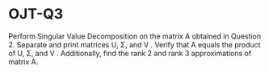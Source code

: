 # OJT-Q3
Perform Singular Value Decomposition on the matrix A obtained in Question 2. Separate and print matrices U, Σ, and V . Verify that A equals the product of U, Σ, and V . Additionally, find the rank 2  and rank 3 approximations of matrix A.

